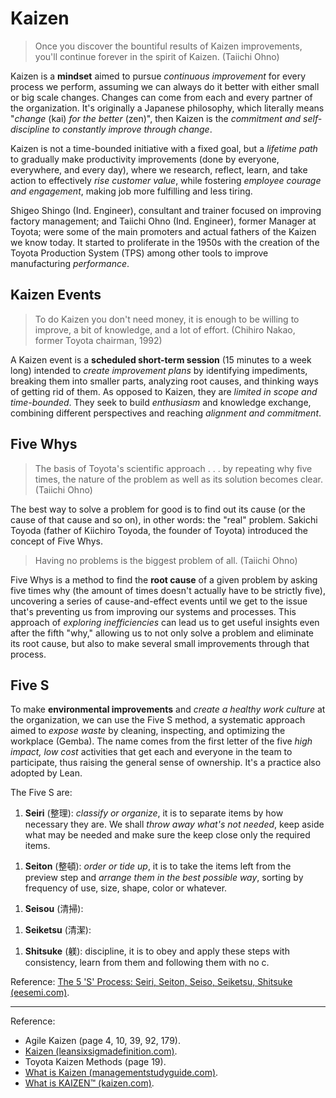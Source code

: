 # Kaizen

>Once you discover the bountiful results of Kaizen improvements, you'll continue forever in the spirit of Kaizen. (Taiichi Ohno)

Kaizen is a **mindset** aimed to pursue *continuous improvement* for every process we perform, assuming we can always do it better with either small or big scale changes. Changes can come from each and every partner of the organization. It's originally a Japanese philosophy, which literally means "*change* (kai) *for the better* (zen)", then Kaizen is the *commitment and self-discipline to constantly improve through change*.

Kaizen is not a time-bounded initiative with a fixed goal, but a *lifetime path* to gradually make productivity improvements (done by everyone, everywhere, and every day), where we research, reflect, learn, and take action to effectively *rise customer value*, while fostering *employee courage and engagement*, making job more fulfilling and less tiring.

Shigeo Shingo (Ind. Engineer), consultant and trainer focused on improving factory management; and Taiichi Ohno (Ind. Engineer), former Manager at Toyota; were some of the main promoters and actual fathers of the Kaizen we know today. It started to proliferate in the 1950s with the creation of the Toyota Production System (TPS) among other tools to improve manufacturing *performance*.

## Kaizen Events

>To do Kaizen you don't need money, it is enough to be willing to improve, a bit of knowledge, and a lot of effort. (Chihiro Nakao, former Toyota chairman, 1992)

A Kaizen event is a **scheduled short-term session** (15 minutes to a week long) intended to *create improvement plans* by identifying impediments, breaking them into smaller parts, analyzing root causes, and thinking ways of getting rid of them. As opposed to Kaizen, they are *limited in scope and time-bounded*. They seek to build *enthusiasm* and knowledge exchange, combining different perspectives and reaching *alignment and commitment*.

## Five Whys

>The basis of Toyota's scientific approach . . . by repeating why five times, the nature of the problem as well as its solution becomes clear. (Taiichi Ohno)

The best way to solve a problem for good is to find out its cause (or the cause of that cause and so on), in other words: the "real" problem. Sakichi Toyoda (father of Kiichiro Toyoda, the founder of Toyota) introduced the concept of Five Whys.

>Having no problems is the biggest problem of all. (Taiichi Ohno)

Five Whys is a method to find the **root cause** of a given problem by asking five times why (the amount of times doesn't actually have to be strictly five), uncovering a series of cause-and-effect events until we get to the issue that's preventing us from improving our systems and processes. This approach of *exploring inefficiencies* can lead us to get useful insights even after the fifth "why," allowing us to not only solve a problem and eliminate its root cause, but also to make several small improvements through that process.

## Five S

To make **environmental improvements** and *create a healthy work culture* at the organization, we can use the Five S method, a systematic approach aimed to *expose waste* by cleaning, inspecting, and optimizing the workplace (Gemba). The name comes from the first letter of the five *high impact, low cost* activities that get each and everyone in the team to participate, thus raising the general sense of ownership. It's a practice also adopted by Lean.

The Five S are:

1. **Seiri** (整理): *classify or organize*, it is to separate items by how necessary they are. We shall *throw away what's not needed*, keep aside what may be needed and make sure the keep close only the required items.
<!-- * organize, arrangement, sorting, adjusting -->
<!-- Separate items by how necessary they are. *Get rid of everything that's not needed*, keep aside what's not needed now, and keep close the critical, high priority items. -->
1. **Seiton** (整頓): *order or tide up*, it is to take the items left from the preview step and *arrange them in the best possible way*, sorting by frequency of use, size, shape, color or whatever.
<!-- * tiding up, orderliness, arranging neatly -->
<!-- \*Organize all the items left* from the previous step. Store them in an accessible and easy to find place. This step enforces and supports value stream flow. -->
1. **Seisou** (清掃):
<!-- * cleaning -->
<!-- Shine the workplace and tools in a systematic way. Leave it even cleaner than it was before. *Make a deep clean to inspect* and find even more opportunities to improve. -->
1. **Seiketsu** (清潔):
<!-- * cleanliness, cleansed, neat, unpolluted, scrubbed, unsoiled, stainless, unstained, washed... -->
<!-- After the first three steps, standardize and *create good practices* as regular mechanisms to keep improvements and the workplace in its optimal shape. -->
1. **Shitsuke** (躾): discipline, it is to obey and apply these steps with consistency, learn from them and following them with no c.
<!-- * discipline, training, upbringing, home discipline, breeding... -->
<!-- We need to apply previous steps with *discipline* and consistency in order to make it easy to detect future unorganized and unclear stuff. -->

Reference: [The 5 'S' Process: Seiri, Seiton, Seiso, Seiketsu, Shitsuke (eesemi.com)](https://www.eesemi.com/5S.htm).

---

Reference:

- Agile Kaizen (page 4, 10, 39, 92, 179).
- [Kaizen (leansixsigmadefinition.com)](https://www.leansixsigmadefinition.com/glossary/kaizen/).
- Toyota Kaizen Methods (page 19).
- [What is Kaizen (managementstudyguide.com)](https://www.managementstudyguide.com/what-is-kaizen.htm).
- [What is KAIZEN™ (kaizen.com)](https://www.kaizen.com/what-is-kaizen).

